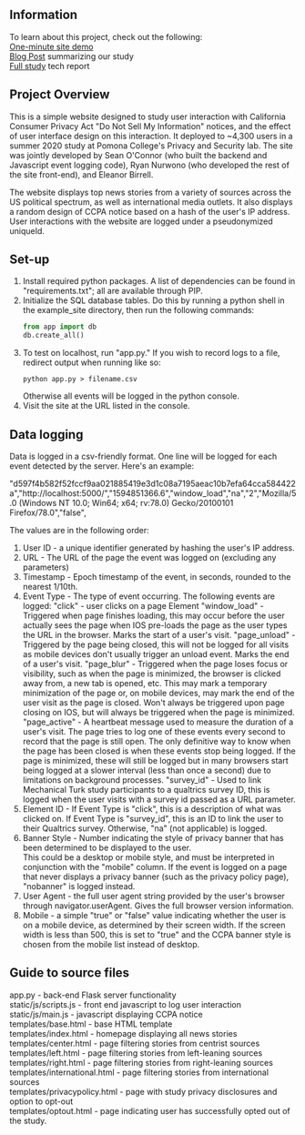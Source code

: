 ## Information
To learn about this project, check out the following:  
[One-minute site demo](https://www.youtube.com/watch?v=270LdQcHkQ4)  
[Blog Post](https://oapostrophe.github.io/ccpa-study/) summarizing our study   
[Full study](https://arxiv.org/abs/2009.07884) tech report  

## Project Overview
This is a simple website designed to study user interaction with California Consumer Privacy Act "Do Not Sell My Information" notices, and the effect of user interface design on this interaction.  It deployed to ~4,300 users in a summer 2020 study at Pomona College's Privacy and Security lab.  The site was jointly developed by Sean O'Connor (who built the backend and Javascript event logging code), Ryan Nurwono (who developed the rest of the site front-end), and Eleanor Birrell.

The website displays top news stories from a variety of sources across the US political spectrum, as well as international media outlets.  It also displays a random design of CCPA notice based on a hash of the user's IP address.  User interactions with the website are logged under a pseudonymized uniqueId.

## Set-up
1. Install required python packages.  A list of dependencies can be found in "requirements.txt"; all are available through PIP.
2. Initialize the SQL database tables.  Do this by running a python shell in the example_site directory, then run the following commands:
	```python
	from app import db
	db.create_all()
	```
3. To test on localhost, run "app.py."  If you wish to record logs to a file, redirect output when running like so:
	```shell
	python app.py > filename.csv
	``` 
	Otherwise all events will be logged in the python console.
4. Visit the site at the URL listed in the console.

## Data logging
Data is logged in a csv-friendly format.  One line will be logged for each event detected by the server.  Here's an example:

"d597f4b582f52fccf9aa021885419e3d1c08a7195aeac10b7efa64cca584422a","http://localhost:5000/","1594851366.6","window_load","na","2","Mozilla/5.0 (Windows NT 10.0; Win64; x64; rv:78.0) Gecko/20100101 Firefox/78.0","false",

The values are in the following order:
1. User ID - a unique identifier generated by hashing the user's IP address.
2. URL - The URL of the page the event was logged on (excluding any parameters)
3. Timestamp - Epoch timestamp of the event, in seconds, rounded to the nearest 1/10th.
4. Event Type - The type of event occurring.  The following events are logged:
"click" - user clicks on a page Element
"window_load" - Triggered when page finishes loading, this may occur before the user actually sees the page when IOS pre-loads the page
as the user types the URL in the browser.  Marks the start of a user's visit.
"page_unload" - Triggered by the page being closed, this will not be logged for all visits as mobile devices don't usually trigger an
unload event.  Marks the end of a user's visit.
"page_blur" - Triggered when the page loses focus or visibility, such as when the page is minimized, the browser is clicked away from,
a new tab is opened, etc.  This may mark a temporary minimization of the page or, on mobile devices, may mark the end of the user 
visit as the page is closed.  Won't always be triggered upon page closing on IOS, but will always be triggered when the page is minimized.
"page_active" - A heartbeat message used to measure the duration of a user's visit.  The page tries to log one of these events every second to record that the page is still open.  The only definitive way to know when the page has been closed is when these events stop being logged.  If the page is minimized, these will still be logged but in many browsers start being logged at a slower interval (less than once a second) due to limitations on background processes.
"survey_id" - Used to link Mechanical Turk study participants to a qualtrics survey ID, this is logged when the user visits with a survey id passed as a URL parameter.
5. Element ID - If Event Type is "click", this is a description of what was clicked on.  If Event Type is "survey_id", this is 
an ID to link the user to their Qualtrics survey.  Otherwise, "na" (not applicable) is logged.
6. Banner Style - Number indicating the style of privacy banner that has been determined to be displayed to the user.  
This could be a desktop or mobile style, and must be interpreted in conjunction with the "mobile" column.  If the event is logged
on a page that never displays a privacy banner (such as the privacy policy page), "nobanner" is logged instead.
7. User Agent - the full user agent string provided by the user's browser through navigator.userAgent.  Gives the full browser version
information.
8. Mobile - a simple "true" or "false" value indicating whether the user is on a mobile device, as determined by their screen width.
If the screen width is less than 500, this is set to "true" and the CCPA banner style is chosen from the mobile list instead of desktop.


## Guide to source files
app.py - back-end Flask server functionality  
static/js/scripts.js - front end javascript to log user interaction  
static/js/main.js - javascript displaying CCPA notice  
templates/base.html - base HTML template  
templates/index.html - homepage displaying all news stories  
templates/center.html - page filtering stories from centrist sources  
templates/left.html - page filtering stories from left-leaning sources  
templates/right.html - page filtering stories from right-leaning sources  
templates/international.html - page filtering stories from international sources  
templates/privacypolicy.html - page with study privacy disclosures and option to opt-out  
templates/optout.html - page indicating user has successfully opted out of the study.  
